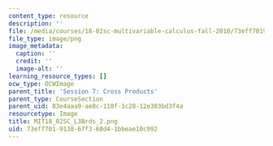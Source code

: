 ```yaml
---
content_type: resource
description: ''
file: /media/courses/18-02sc-multivariable-calculus-fall-2010/73eff701913867f368d41bbeae10c992_MIT18_02SC_L3Brds_2.png
file_type: image/png
image_metadata:
  caption: ''
  credit: ''
  image-alt: ''
learning_resource_types: []
ocw_type: OCWImage
parent_title: 'Session 7: Cross Products'
parent_type: CourseSection
parent_uid: 83e4aaa9-ae8c-110f-1c28-12e303bd3f4a
resourcetype: Image
title: MIT18_02SC_L3Brds_2.png
uid: 73eff701-9138-67f3-68d4-1bbeae10c992
---
```

